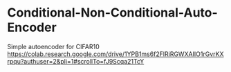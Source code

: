 # Conditional-Non-Conditional-Auto-Encoder
Simple autoencoder for CIFAR10
https://colab.research.google.com/drive/1YPB1ms6f2FlRiRGWXAIIO1rGvrKXrpqu?authuser=2&pli=1#scrollTo=fJ9Scqa21TcY
